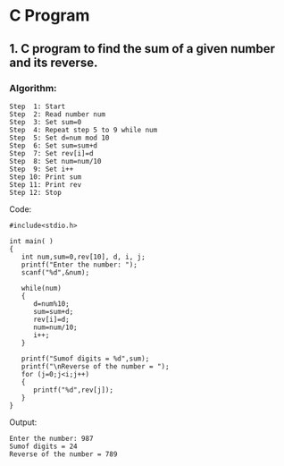 # C Program

## 1. C program to find the sum of a given number and its reverse.

### Algorithm:
```
Step  1: Start
Step  2: Read number num
Step  3: Set sum=0
Step  4: Repeat step 5 to 9 while num
Step  5: Set d=num mod 10
Step  6: Set sum=sum+d
Step  7: Set rev[i]=d
Step  8: Set num=num/10
Step  9: Set i++
Step 10: Print sum
Step 11: Print rev
Step 12: Stop
```
Code:
```
#include<stdio.h>

int main( )
{
   int num,sum=0,rev[10], d, i, j;
   printf("Enter the number: ");
   scanf("%d",&num);

   while(num)
   {
      d=num%10;
      sum=sum+d;
      rev[i]=d;
      num=num/10;
      i++;
   }

   printf("Sumof digits = %d",sum);
   printf("\nReverse of the number = ");
   for (j=0;j<i;j++)
   {
      printf("%d",rev[j]);
   }
}
```
Output:
```
Enter the number: 987
Sumof digits = 24
Reverse of the number = 789
```

